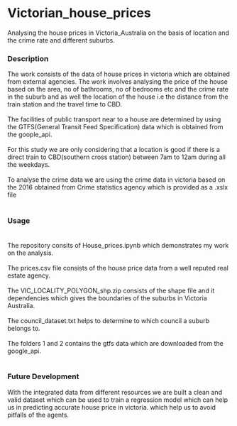 # Victorian_house_prices
Analysing the house prices in Victoria_Australia on the basis of location and the crime rate and different suburbs.
### Description<br>
The work consists of the data of house prices in victoria which are obtained from external agencies. The work involves analysing the price of the house based on the area, no of bathrooms, no of bedrooms etc and the crime rate in the suburb and as well the location of the house i.e the distance from the train station and the travel time to CBD.<br><br>
The facilities of public transport near to a house are determined by using the GTFS(General Transit Feed Specification) data which is obtained from the goople_api.<br><br>
For this study we are only considering that a location is good if there is a direct train to CBD(southern cross station) between 7am to 12am during all the weekdays.<br><br>
To analyse the crime data we are using the crime data in victoria based on the 2016 obtained from Crime statistics agency which is provided as a .xslx file<br><br>

### Usage<br><br>
The repository consits of House_prices.ipynb which demonstrates my work on the analysis.<br><br>
The prices.csv file consists of the house price data from a well reputed real estate agency.<br><br>
The  	VIC_LOCALITY_POLYGON_shp.zip consists of the shape file and it dependencies which gives the boundaries of the suburbs in Victoria Australia.<br><br>
The council_dataset.txt helps to determine to which council a suburb belongs to.<br><br>
The folders 1 and 2 contains the gtfs data which are downloaded from the google_api.<br><br>

### Future Development
With the integrated data from different resources we are built a clean and valid dataset which can be used to train a regression model which can help us in predicting accurate house price in victoria. which help us to avoid pitfalls of the agents.<br><br>
